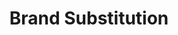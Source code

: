 ---
layout: substitution
title: Brand Substitution
description: Brand Substitution provides current brand, identified by `brand_id` parameter (either GET or POST).
sidebar: substitution
lang: en
subnav: substitution_brand
prefix: brand
attributes :
    - {name: "id", description: ""}
    - {name: "title", description: ""}
    - {name: "chapo", description: ""}
    - {name: "description", description: ""}
    - {name: "postscriptum", description: ""}
    - {name: "visible", description: ""}
    - {name: "position", description: ""}
    - {name: "logo_image_id", description: ""}
    - {name: "url", description: ""}
    - {name: "createdAt", description: "", is_DateTime: true}
    - {name: "updatedAt", description: "", is_DateTime: true}
---